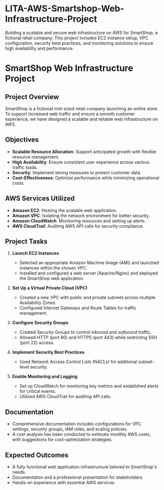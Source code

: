 # LITA-AWS-Smartshop-Web-Infrastructure-Project
 Building a scalable and secure web infrastructure on AWS for SmartShop, a fictional retail company. This project includes EC2 instance setup, VPC configuration, security best practices, and monitoring solutions to ensure high availability and performance.
# SmartShop Web Infrastructure Project

## Project Overview

SmartShop is a fictional mid-sized retail company launching an online store. To support increased web traffic and ensure a smooth customer experience, we have designed a scalable and reliable web infrastructure on AWS.

## Objectives

- **Scalable Resource Allocation**: Support anticipated growth with flexible resource management.
- **High Availability**: Ensure consistent user experience across various traffic loads.
- **Security**: Implement strong measures to protect customer data.
- **Cost-Effectiveness**: Optimize performance while minimizing operational costs.

## AWS Services Utilized

- **Amazon EC2**: Hosting the scalable web application.
- **Amazon VPC**: Isolating the network environment for better security.
- **Amazon CloudWatch**: Monitoring resources and setting up alerts.
- **AWS CloudTrail**: Auditing AWS API calls for security compliance.

## Project Tasks

1. **Launch EC2 Instances**
   - Selected an appropriate Amazon Machine Image (AMI) and launched instances within the chosen VPC.
   - Installed and configured a web server (Apache/Nginx) and deployed the SmartShop web application.

2. **Set Up a Virtual Private Cloud (VPC)**
   - Created a new VPC with public and private subnets across multiple Availability Zones.
   - Configured Internet Gateways and Route Tables for traffic management.

3. **Configure Security Groups**
   - Created Security Groups to control inbound and outbound traffic.
   - Allowed HTTP (port 80) and HTTPS (port 443) while restricting SSH (port 22) access.

4. **Implement Security Best Practices**
   - Used Network Access Control Lists (NACLs) for additional subnet-level security.

5. **Enable Monitoring and Logging**
   - Set up CloudWatch for monitoring key metrics and established alerts for critical events.
   - Utilized AWS CloudTrail for auditing API calls.

## Documentation

- Comprehensive documentation includes configurations for VPC settings, security groups, IAM roles, and scaling policies.
- A cost analysis has been conducted to estimate monthly AWS costs, with suggestions for cost-optimization strategies.

## Expected Outcomes

- A fully functional web application infrastructure tailored to SmartShop's needs.
- Documentation and a professional presentation for stakeholders.
- Hands-on experience with essential AWS services.